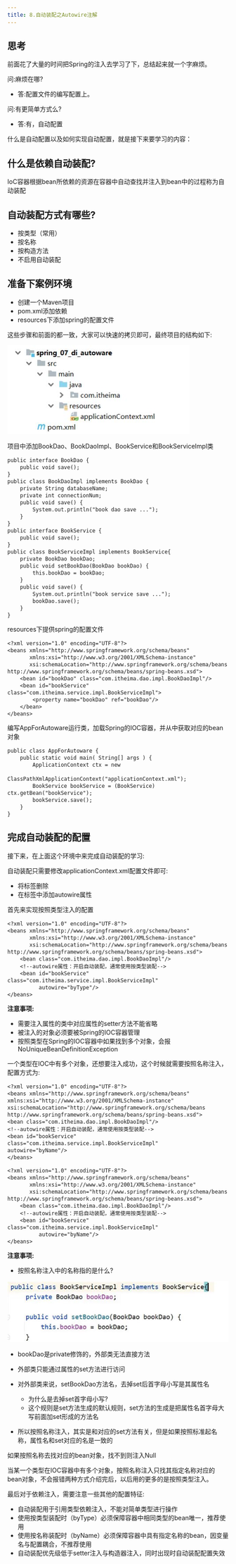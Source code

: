 ```yaml
---
title: 8.自动装配之Autowire注解
---
```

## 思考

前面花了大量的时间把Spring的注入去学习了下，总结起来就一个字麻烦。

问:麻烦在哪?

* 答:配置文件的编写配置上。

问:有更简单方式么?

* 答:有，自动配置

什么是自动配置以及如何实现自动配置，就是接下来要学习的内容：

## 什么是依赖自动装配?

IoC容器根据bean所依赖的资源在容器中自动查找并注入到bean中的过程称为自动装配

## 自动装配方式有哪些?

* 按类型（常用）
* 按名称
* 按构造方法
* 不启用自动装配

## 准备下案例环境

* 创建一个Maven项目
* pom.xml添加依赖
* resources下添加spring的配置文件

这些步骤和前面的都一致，大家可以快速的拷贝即可，最终项目的结构如下:

![1704955401510](images/1704955401510.png)

项目中添加BookDao、BookDaoImpl、BookService和BookServiceImpl类

```
public interface BookDao {
    public void save();
}
public class BookDaoImpl implements BookDao {
    private String databaseName;
    private int connectionNum;
    public void save() {
        System.out.println("book dao save ...");
    }
}
public interface BookService {
    public void save();
}
public class BookServiceImpl implements BookService{
    private BookDao bookDao;
    public void setBookDao(BookDao bookDao) {
        this.bookDao = bookDao;
    }
    public void save() {
        System.out.println("book service save ...");
        bookDao.save();
    }
}
```

resources下提供spring的配置文件

```
<?xml version="1.0" encoding="UTF-8"?>
<beans xmlns="http://www.springframework.org/schema/beans"
       xmlns:xsi="http://www.w3.org/2001/XMLSchema-instance"
       xsi:schemaLocation="http://www.springframework.org/schema/beans
http://www.springframework.org/schema/beans/spring-beans.xsd">
    <bean id="bookDao" class="com.itheima.dao.impl.BookDaoImpl"/>
    <bean id="bookService" class="com.itheima.service.impl.BookServiceImpl">
        <property name="bookDao" ref="bookDao"/>
    </bean>
</beans>
```

编写AppForAutoware运行类，加载Spring的IOC容器，并从中获取对应的bean对象

```
public class AppForAutoware {
    public static void main( String[] args ) {
        ApplicationContext ctx = new
                ClassPathXmlApplicationContext("applicationContext.xml");
        BookService bookService = (BookService) ctx.getBean("bookService");
        bookService.save();
    }
}
```

## 完成自动装配的配置

接下来，在上面这个环境中来完成自动装配的学习:

自动装配只需要修改applicationContext.xml配置文件即可:

* 将标签删除
* 在标签中添加autowire属性

首先来实现按照类型注入的配置

```
<?xml version="1.0" encoding="UTF-8"?>
<beans xmlns="http://www.springframework.org/schema/beans"
       xmlns:xsi="http://www.w3.org/2001/XMLSchema-instance"
       xsi:schemaLocation="http://www.springframework.org/schema/beans
http://www.springframework.org/schema/beans/spring-beans.xsd">
    <bean class="com.itheima.dao.impl.BookDaoImpl"/>
    <!--autowire属性：开启自动装配，通常使用按类型装配-->
    <bean id="bookService" class="com.itheima.service.impl.BookServiceImpl"
          autowire="byType"/>
</beans>
```

**注意事项:**

* 需要注入属性的类中对应属性的setter方法不能省略
* 被注入的对象必须要被Spring的IOC容器管理
* 按照类型在Spring的IOC容器中如果找到多个对象，会报NoUniqueBeanDefinitionException

一个类型在IOC中有多个对象，还想要注入成功，这个时候就需要按照名称注入，配置方式为:

```
<?xml version="1.0" encoding="UTF-8"?>
<beans xmlns="http://www.springframework.org/schema/beans"
xmlns:xsi="http://www.w3.org/2001/XMLSchema-instance"
xsi:schemaLocation="http://www.springframework.org/schema/beans
http://www.springframework.org/schema/beans/spring-beans.xsd">
<bean class="com.itheima.dao.impl.BookDaoImpl"/>
<!--autowire属性：开启自动装配，通常使用按类型装配-->
<bean id="bookService" class="com.itheima.service.impl.BookServiceImpl"
autowire="byName"/>
</beans>
```

```
<?xml version="1.0" encoding="UTF-8"?>
<beans xmlns="http://www.springframework.org/schema/beans"
       xmlns:xsi="http://www.w3.org/2001/XMLSchema-instance"
       xsi:schemaLocation="http://www.springframework.org/schema/beans
http://www.springframework.org/schema/beans/spring-beans.xsd">
    <bean class="com.itheima.dao.impl.BookDaoImpl"/>
    <!--autowire属性：开启自动装配，通常使用按类型装配-->
    <bean id="bookService" class="com.itheima.service.impl.BookServiceImpl"
          autowire="byName"/>
</beans>
```

**注意事项:**

* 按照名称注入中的名称指的是什么?

![1704955599181](images/1704955599181.png)

* bookDao是private修饰的，外部类无法直接方法
* 外部类只能通过属性的set方法进行访问
* 对外部类来说，setBookDao方法名，去掉set后首字母小写是其属性名

  * 为什么是去掉set首字母小写?
  * 这个规则是set方法生成的默认规则，set方法的生成是把属性名首字母大写前面加set形成的方法名
* 所以按照名称注入，其实是和对应的set方法有关，但是如果按照标准起名称，属性名和set对应的名是一致的

如果按照名称去找对应的bean对象，找不到则注入Null

当某一个类型在IOC容器中有多个对象，按照名称注入只找其指定名称对应的bean对象，不会报错两种方式介绍完后，以后用的更多的是按照类型注入。

最后对于依赖注入，需要注意一些其他的配置特征:

* 自动装配用于引用类型依赖注入，不能对简单类型进行操作
* 使用按类型装配时（byType）必须保障容器中相同类型的bean唯一，推荐使用
* 使用按名称装配时（byName）必须保障容器中具有指定名称的bean，因变量名与配置耦合，不推荐使用
* 自动装配优先级低于setter注入与构造器注入，同时出现时自动装配配置失效
